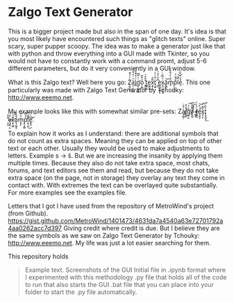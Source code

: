 # Zalgo Text Generator

This is a bigger project made but also in the span of one day.
It's idea is that you most likely have encountered such things as "glitch texts" online. Super scary, super pupper scoopy. The idea was to make a generator just like that with python and throw everything into a GUI made with Tkinter, so you would not have to constantly work with a command promt, adjust 5-6 different parameters, but do it very conveniently in a GUI window.

What is this Zalgo text? Well here you go: Z̢̰̯̙̜̎ͯͣ̍͊à͕̹̞̜̭͈͛ͥ̊̔̆̔l͇ͮͦ̒͊͒ͦͤg̛͕͖̟̮̪ͥͯ̿͆ỏ̠͎͇̀̎̅ ̬̭͖̯̐̎͒̉t͚̘̤͢e̩̳̣x͕͍̗̘̅̑̑t̯̮͍͗̋ͮ̍ͪ ̧̗͆̑ͫͮ̐ͯe͚̤̩̖̻͕ͅx͓͉̤͈̘̭͈͑ͪ͆̎ͨă̙̻̬͝m̥̔ͪ̊ͧ͂͋ͣp̣̰̦̲̩̐ͤͫ̒͜lͤ̔͝e͕͛̾ͪ͗͂͛. This one particularly was made with Zalgo Text Generator by Tchouky: http://www.eeemo.net. 

My example looks like this with somewhat similar pre-sets: Zà̴̡̜̳̹͛̐ͬl̸̳̺͈̊́̌̕͘g̛̼̠̭̐ͨͯ͠͡o̸̸͙͖̱̿̄̃͞ ̷̴̼͚̭̀ͣ̊͞t̴̸̮̥͓̀ͪ́ͩe̡̮̭̞ͩ̈̊̕͝x̡̠̞̜̓͌ͨ͝͞t̢̨͈͈͓́̋̑͟ ͏̛͏͕͓̮̄̔̽ę̶̧͍̦̭ͨ̎ͥx̧̥̬̪͊̉͗̕͠á̢̧͖̞̥͂̌͗m͏͓̟̙͑̎ͦ͘͞p̢̛̞̗̳̉̆͋͠ľ̨̥̦̲͊̑̕͜è̛̬̥̘ͮ͑̉͢. 

To explain how it works as I understand: there are additional symbols that do not count as extra spaces. Meaning they can be applied on top of other text or each other. Usually they would be used to make adjustments to letters. Example s -> š. But we are increasing the insanity by applying them multiple times. Because they also do not take extra space, most chats, forums, and text editors see them and read, but because they do not take extra space (on the page, not in storage) they overlay any text they come in contact with. With extremes the text can be overlayed quite substantially. For more examples see the examples file.

Letters that I got I have used from the repository of MetroWind's project (from Github). https://gist.github.com/MetroWind/1401473/4631da7a4540a63e72701792a4aa0262acc7d397 Giving credit where credit is due. But I believe they are the same symbols as we saw on Zalgo Text Generator by Tchouky: http://www.eeemo.net. My life was just a lot easier searching for them.

This repository holds
> Example text.
> Screenshots of the GUI
> Initial file in .ipynb format where I experimented with this methodology
> .py file that holds all of the code to run that also starts the GUI
> .bat file that you can place into your folder to start the .py file automatically.

